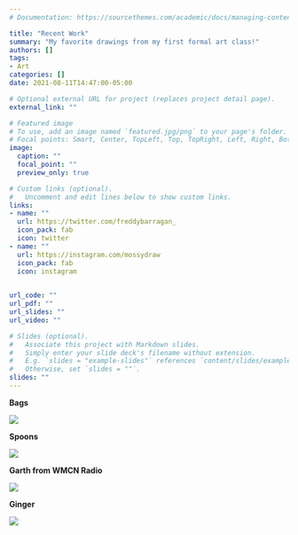 ```yaml
---
# Documentation: https://sourcethemes.com/academic/docs/managing-content/

title: "Recent Work"
summary: "My favorite drawings from my first formal art class!"
authors: []
tags: 
- Art
categories: []
date: 2021-08-11T14:47:00-05:00

# Optional external URL for project (replaces project detail page).
external_link: ""

# Featured image
# To use, add an image named `featured.jpg/png` to your page's folder.
# Focal points: Smart, Center, TopLeft, Top, TopRight, Left, Right, BottomLeft, Bottom, BottomRight.
image:
  caption: ""
  focal_point: ""
  preview_only: true

# Custom links (optional).
#   Uncomment and edit lines below to show custom links.
links:
- name: ""
  url: https://twitter.com/freddybarragan_
  icon_pack: fab
  icon: twitter
- name: ""
  url: https://instagram.com/mossydraw
  icon_pack: fab
  icon: instagram
  

url_code: ""
url_pdf: ""
url_slides: ""
url_video: ""

# Slides (optional).
#   Associate this project with Markdown slides.
#   Simply enter your slide deck's filename without extension.
#   E.g. `slides = "example-slides"` references `content/slides/example-slides.md`.
#   Otherwise, set `slides = ""`.
slides: ""
---
```


**Bags**

![ ](/media/bag.png)


**Spoons**

![ ](/media/spoons.png)

**Garth from WMCN Radio**

![ ](/media/garth.png)

**Ginger**

![ ](/media/ginger.png)


